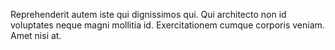 Reprehenderit autem iste qui dignissimos qui.
Qui architecto non id voluptates neque magni mollitia id.
Exercitationem cumque corporis veniam.
Amet nisi at.